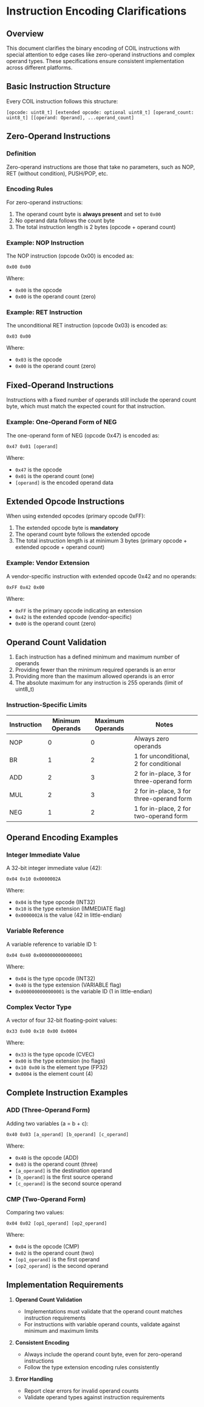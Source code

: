 # Instruction Encoding Clarifications

## Overview

This document clarifies the binary encoding of COIL instructions with special attention to edge cases like zero-operand instructions and complex operand types. These specifications ensure consistent implementation across different platforms.

## Basic Instruction Structure

Every COIL instruction follows this structure:

```
[opcode: uint8_t] [extended opcode: optional uint8_t] [operand_count: uint8_t] [[operand: Operand], ...operand_count]
```

## Zero-Operand Instructions

### Definition

Zero-operand instructions are those that take no parameters, such as NOP, RET (without condition), PUSH/POP, etc.

### Encoding Rules

For zero-operand instructions:

1. The operand count byte is **always present** and set to `0x00`
2. No operand data follows the count byte
3. The total instruction length is 2 bytes (opcode + operand count)

### Example: NOP Instruction

The NOP instruction (opcode 0x00) is encoded as:

```
0x00 0x00
```

Where:
- `0x00` is the opcode
- `0x00` is the operand count (zero)

### Example: RET Instruction

The unconditional RET instruction (opcode 0x03) is encoded as:

```
0x03 0x00
```

Where:
- `0x03` is the opcode
- `0x00` is the operand count (zero)

## Fixed-Operand Instructions

Instructions with a fixed number of operands still include the operand count byte, which must match the expected count for that instruction.

### Example: One-Operand Form of NEG

The one-operand form of NEG (opcode 0x47) is encoded as:

```
0x47 0x01 [operand]
```

Where:
- `0x47` is the opcode
- `0x01` is the operand count (one)
- `[operand]` is the encoded operand data

## Extended Opcode Instructions

When using extended opcodes (primary opcode 0xFF):

1. The extended opcode byte is **mandatory**
2. The operand count byte follows the extended opcode
3. The total instruction length is at minimum 3 bytes (primary opcode + extended opcode + operand count)

### Example: Vendor Extension

A vendor-specific instruction with extended opcode 0x42 and no operands:

```
0xFF 0x42 0x00
```

Where:
- `0xFF` is the primary opcode indicating an extension
- `0x42` is the extended opcode (vendor-specific)
- `0x00` is the operand count (zero)

## Operand Count Validation

1. Each instruction has a defined minimum and maximum number of operands
2. Providing fewer than the minimum required operands is an error
3. Providing more than the maximum allowed operands is an error
4. The absolute maximum for any instruction is 255 operands (limit of uint8_t)

### Instruction-Specific Limits

| Instruction | Minimum Operands | Maximum Operands | Notes |
|-------------|------------------|------------------|-------|
| NOP         | 0                | 0                | Always zero operands |
| BR          | 1                | 2                | 1 for unconditional, 2 for conditional |
| ADD         | 2                | 3                | 2 for in-place, 3 for three-operand form |
| MUL         | 2                | 3                | 2 for in-place, 3 for three-operand form |
| NEG         | 1                | 2                | 1 for in-place, 2 for two-operand form |

## Operand Encoding Examples

### Integer Immediate Value

A 32-bit integer immediate value (42):

```
0x04 0x10 0x0000002A
```

Where:
- `0x04` is the type opcode (INT32)
- `0x10` is the type extension (IMMEDIATE flag)
- `0x0000002A` is the value (42 in little-endian)

### Variable Reference

A variable reference to variable ID 1:

```
0x04 0x40 0x0000000000000001
```

Where:
- `0x04` is the type opcode (INT32)
- `0x40` is the type extension (VARIABLE flag)
- `0x0000000000000001` is the variable ID (1 in little-endian)

### Complex Vector Type

A vector of four 32-bit floating-point values:

```
0x33 0x00 0x10 0x00 0x0004
```

Where:
- `0x33` is the type opcode (CVEC)
- `0x00` is the type extension (no flags)
- `0x10 0x00` is the element type (FP32)
- `0x0004` is the element count (4)

## Complete Instruction Examples

### ADD (Three-Operand Form)

Adding two variables (a = b + c):

```
0x40 0x03 [a_operand] [b_operand] [c_operand]
```

Where:
- `0x40` is the opcode (ADD)
- `0x03` is the operand count (three)
- `[a_operand]` is the destination operand
- `[b_operand]` is the first source operand
- `[c_operand]` is the second source operand

### CMP (Two-Operand Form)

Comparing two values:

```
0x04 0x02 [op1_operand] [op2_operand]
```

Where:
- `0x04` is the opcode (CMP)
- `0x02` is the operand count (two)
- `[op1_operand]` is the first operand
- `[op2_operand]` is the second operand

## Implementation Requirements

1. **Operand Count Validation**
   - Implementations must validate that the operand count matches instruction requirements
   - For instructions with variable operand counts, validate against minimum and maximum limits

2. **Consistent Encoding**
   - Always include the operand count byte, even for zero-operand instructions
   - Follow the type extension encoding rules consistently

3. **Error Handling**
   - Report clear errors for invalid operand counts
   - Validate operand types against instruction requirements